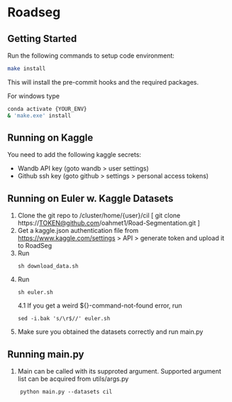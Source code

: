 # Roadseg

## Getting Started

Run the following commands to setup code environment:
```bash
make install
```
This will install the pre-commit hooks and the required packages.

For windows type
 ```bash
conda activate {YOUR_ENV}
& 'make.exe' install
```
## Running on Kaggle
You need to add the following kaggle secrets:
- Wandb API key (goto wandb > user settings)
- Github ssh key (goto github > settings > personal access tokens)

## Running on Euler w. Kaggle Datasets
1. Clone the git repo to /cluster/home/{user}/cil 
[ git clone https://TOKEN@github.com/oahmet1/Road-Segmentation.git ]
2. Get a kaggle.json authentication file from https://www.kaggle.com/settings > API > generate token and upload it to RoadSeg
3. Run
    ``` 
    sh download_data.sh
    ```
4. Run
    ```
    sh euler.sh
    ```
     4.1 If you get a weird ${}-command-not-found error, run 
    ```
    sed -i.bak 's/\r$//' euler.sh
    ```
5. Make sure you obtained the datasets correctly and run main.py

## Running main.py

1. Main can be called with its supproted argument. Supported argument list can be acquired from utils/args.py
```
    python main.py --datasets cil
```
